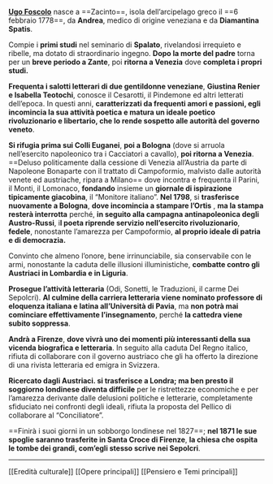 [**Ugo Foscolo**](https://it.wikipedia.org/wiki/Ugo_Foscolo) nasce a ==Zacinto==, isola dell’arcipelago greco il ==6 febbraio 1778==, da **Andrea**, medico di
origine veneziana e da **Diamantina Spatis**. 

Compie i **primi studi** nel seminario di **Spalato**, rivelandosi irrequieto e ribelle, ma dotato di straordinario ingegno. **Dopo la morte del padre** torna per un **breve periodo a Zante**, poi **ritorna a Venezia** dove **completa i propri studi.**

**Frequenta i salotti letterari di due gentildonne veneziane**, **Giustina Renier e Isabella Teotochi**, conosce il Cesarotti, il Pindemone ed altri letterati dell’epoca. In questi anni, **caratterizzati da frequenti amori e passioni, egli incomincia la sua attività poetica e matura un ideale poetico rivoluzionario e libertario, che lo rende sospetto alle autorità del governo veneto**.

**Si rifugia prima sui Colli Euganei**, **poi a Bologna** (dove si arruola nell’esercito napoleonico tra i Cacciatori a cavallo), **poi ritorna a Venezia**. ==Deluso politicamente dalla cessione di Venezia all’Austria da parte di Napoleone Bonaparte con il trattato di Campoformio, malvisto dalle autorità venete ed austriache, ripara a Milano== dove incontra e frequenta il Parini, il Monti, il Lomonaco, **fondando** insieme un **giornale di ispirazione tipicamente giacobina**, il “Monitore italiano”. **Nel 1798**, si **trasferisce nuovamente a Bologna**, **dove incomincia a stampare l’Ortis** , **ma la stampa resterà interrotta** perché, **in seguito alla campagna antinapoleonica degli Austro-Russi**, i**l poeta riprende servizio nell’esercito rivoluzionario**, **fedele**, nonostante l’amarezza per Campoformio, **al proprio ideale di patria e di democrazia.**

Convinto che almeno l’onore, bene irrinunciabile, sia conservabile con le armi, nonostante la caduta delle illusioni illuministiche, **combatte contro gli Austriaci in Lombardia e in Liguria**. 

**Prosegue l’attività letteraria** (Odi, Sonetti, le Traduzioni, il carme Dei Sepolcri).
**Al culmine della carriera letteraria viene nominato professore di eloquenza italiana e latina all’Università di Pavia**, ma **non potrà mai cominciare effettivamente l’insegnamento**, perché **la cattedra viene subito soppressa**.

**Andrà a Firenze**, **dove vivrà uno dei momenti più interessanti della sua vicenda biografica e letteraria**. In seguito alla caduta Del Regno italico, rifiuta di collaborare con il governo austriaco che gli ha offerto la direzione di una rivista letteraria ed emigra in Svizzera.

**Ricercato dagli Austriaci. si trasferisce a Londra; ma ben presto il soggiorno londinese diventa difficile** per le ristrettezze economiche e per l’amarezza derivante dalle delusioni politiche e letterarie, completamente sfiduciato nei confronti degli ideali, rifiuta la proposta del Pellico di collaborare al “Conciliatore”.

==Finirà i suoi giorni in un sobborgo londinese nel 1827==; **nel 1871 le sue spoglie saranno trasferite in Santa Croce di Firenze**, **la chiesa che ospita le tombe dei grandi, com’egli stesso scrive nei Sepolcri**.

---
[[Eredità culturale]]
[[Opere principali]]
[[Pensiero e Temi principali]]



